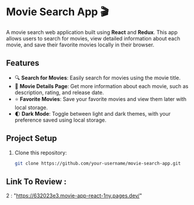 # Movie Search App 🎬

A movie search web application built using **React** and **Redux**. This app allows users to search for movies, view detailed information about each movie, and save their favorite movies locally in their browser.

## Features
- 🔍 **Search for Movies**: Easily search for movies using the movie title.
- 📃 **Movie Details Page**: Get more information about each movie, such as description, rating, and release date.
- ⭐ **Favorite Movies**: Save your favorite movies and view them later with local storage.
- 🌓 **Dark Mode**: Toggle between light and dark themes, with your preference saved using local storage.

## Project Setup
1. Clone this repository:
   ```bash
   git clone https://github.com/your-username/movie-search-app.git
   
  ## Link To Review :
2 : "https://632023e3.movie-app-react-1ny.pages.dev/"

